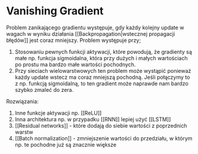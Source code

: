 # Vanishing Gradient

Problem zanikającego gradientu występuje, gdy każdy kolejny update w wagach w wyniku działania [[Backpropagation|wstecznej propagacji błędów]] jest coraz mniejszy. Problem występuje przy;

1. Stosowaniu pewnych funkcji aktywacji, które powodują, że gradienty są małe np. funkcja sigmoidalna, która przy dużych i małych wartościach po prostu ma bardzo małe wartości pochodnych. 
2. Przy sieciach wielowarstwowych ten problem może wystąpić ponieważ każdy update wstecz ma coraz mniejszą pochodną. Jeśli połączymy to z np. funkcją sigmoidalną, to ten gradient może naprawde nam bardzo szybko zmaleć do zera.

Rozwiązania:

1. Inne funkcje aktywacji np. [[ReLU]]
2. Inna architektura np. w przypadku [[RNN]] lepiej użyć [[LSTM]]
3. [[Residual networks]] - które dodają do siebie wartości z poprzednich warstw
4. [[Batch normalization]] - zmniejszenie wartości do przedziału, w którym np. te pochodne już są znacznie większe 